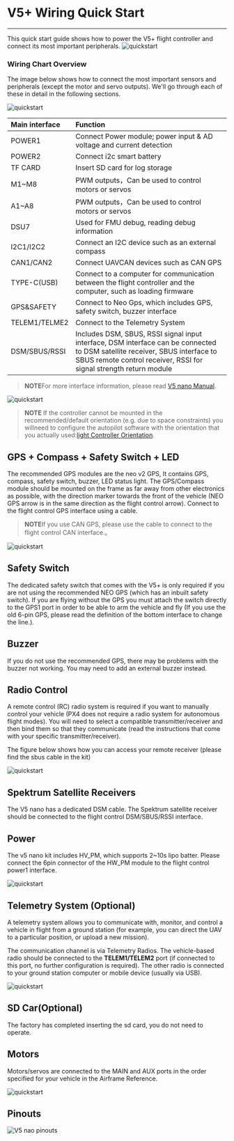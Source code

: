 # V5+ Wiring Quick Start

---

This quick start guide shows how to power the V5+ flight controller and connect its most important peripherals. 
![quickstart](../../assets/flight_controller/v5_nano/en/v5_nano_01.png)

### Wiring Chart Overview
The image below shows how to connect the most important sensors and peripherals (except the motor and servo outputs). We'll go through each of these in detail in the following sections.

![quickstart](../../assets/flight_controller/v5_nano/connection/v5_nano_quickstart_02.png)

| Main interface | **Function** |
| :--- | :--- |
| POWER1 | Connect Power  module;  power input & AD voltage  and current detection |
| POWER2 | Connect i2c smart battery|
| TF CARD |Insert SD card for log storage|
| M1~M8 | PWM outputs，Can be used to control motors or servos |
| A1~A8| PWM outputs，Can be used to control motors or servos |
| DSU7|Used for FMU debug, reading debug information |
| I2C1/I2C2 | Connect an I2C device such as an external compass |
| CAN1/CAN2| Connect UAVCAN devices such as CAN GPS  |
| TYPE-C\(USB\)| Connect to a computer for communication between the flight controller and the computer, such as loading firmware |
| GPS&SAFETY |Connect to Neo Gps, which includes GPS, safety switch, buzzer interface |
| TELEM1/TELME2| Connect to the Telemetry System |
| DSM/SBUS/RSSI | Includes DSM, SBUS, RSSI signal input interface, DSM interface can be connected to DSM satellite receiver, SBUS interface to SBUS remote control receiver, RSSI for signal strength return module

> **NOTE**For more interface information, please read [V5 nano Manual](http://manual.cuav.net/V5-nano.pdf).

![quickstart](../../assets/flight_controller/v5_nano/connection/v5_nano_quickstart_03.png)

> **NOTE** If the controller cannot be mounted in the recommended/default orientation (e.g. due to space constraints) you willneed to configure the autopilot software with the orientation that you actually used:[light Controller Orientation](https://docs.px4.io/en/advanced_features/rtk-gps.html).

## GPS + Compass + Safety Switch + LED 

The recommended GPS modules are the neo v2 GPS, It contains GPS, compass, safety switch, buzzer, LED status light.
The GPS/Compass module should be mounted on the frame as far away from other electronics as possible, with the direction marker towards the front of the vehicle (NEO GPS arrow is in the same direction as the flight control arrow). Connect to the flight control GPS interface using a cable.
> **NOTE**If you use CAN GPS, please use the cable to connect to the flight control CAN interface.。

![quickstart](../../assets/flight_controller/v5_nano/connection/v5_nano_quickstart_04.png)

## Safety Switch 

The dedicated safety switch that comes with the V5+ is only required if you are not using the recommended NEO GPS (which has an inbuilt safety switch).
If you are flying without the GPS you must attach the switch directly to the  GPS1  port in order to be able to arm the vehicle and fly (If you use the old 6-pin GPS, please read the definition of the bottom interface to change the line.).

## Buzzer

If you do not use the recommended  GPS, there may be problems with the buzzer not working. You may need to add an external buzzer instead.

## Radio Control 

A remote control (RC) radio system is required if you want to manually control your vehicle (PX4 does not require a radio system for autonomous flight modes). 
You will need to select a compatible transmitter/receiver and then bind them so that they communicate (read the instructions that come with your specific transmitter/receiver).

The figure below shows how you can access your remote receiver (please find the sbus cable in the kit)

![quickstart](../../assets/flight_controller/v5_nano/connection/v5_nano_quickstart_05.png)

## Spektrum Satellite Receivers

The V5 nano has a dedicated DSM cable. The Spektrum satellite receiver should be connected to the flight control DSM/SBUS/RSSI interface.

## Power

The v5 nano kit includes HV\_PM, which supports 2~10s lipo batter. Please connect the 6pin connector of the HW\_PM module to the flight control power1 interface.

![quickstart](../../assets/flight_controller/v5_nano/connection/v5_nano_quickstart_06.png)


## Telemetry System (Optional) 

A telemetry system allows you to communicate with, monitor, and control a vehicle in flight from a ground station (for example, you can direct the UAV to a particular position, or upload a new mission).

The communication channel is via Telemetry Radios. The vehicle-based radio should be connected to the **TELEM1/TELEM2** port (if connected to this port, no further configuration is required). The other radio is connected to your ground station computer or mobile device (usually via USB).

![quickstart](../../assets/flight_controller/v5_nano/connection/v5_nano_quickstart_07.png)

## SD Car(Optional)

The factory has completed inserting the sd card, you do not need to operate.

## Motors

Motors/servos are connected to the MAIN and AUX ports in the order specified for your vehicle in the Airframe Reference. 

![quickstart](../../assets/flight_controller/v5_nano/connection/v5_nano_quickstart_06.png)

## Pinouts

![V5 nao pinouts](../../assets/flight_controller/v5_nano/v5_nano_pinouts.png)






